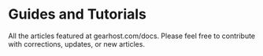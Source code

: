 Guides and Tutorials
====================

All the articles featured at gearhost.com/docs. Please feel free to contribute
with corrections, updates, or new articles.
